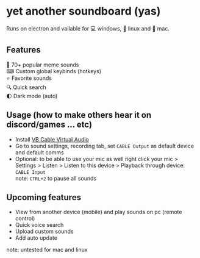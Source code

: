 # yet another soundboard (yas)
Runs on electron and vailable for 💻 windows, 🐧 linux and 🍎 mac.

## Features
🎵 70+ popular meme sounds  
⌨ Custom global keybinds (hotkeys)  
⭐ Favorite sounds  
🔍 Quick search  
🌓 Dark mode (auto)

## Usage (how to make others hear it on discord/games ... etc)
- Install [VB Cable Virtual Audio](https://vb-audio.com/Cable/)
- Go to sound settings, recording tab, set `CABLE Output` as default device and default comms
- Optional: to be able to use your mic as well right click your mic > Settings > Listen > Listen to this device > Playback through device: `CABLE Input`  
note: `CTRL+2` to pause all sounds

## Upcoming features
- View from another device (mobile) and play sounds on pc (remote control)  
- Quick voice search  
- Upload custom sounds  
- Add auto update

note: untested for mac and linux